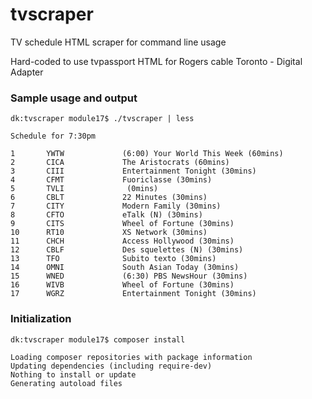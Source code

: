 # tvscraper
TV schedule HTML scraper for command line usage

Hard-coded to use tvpassport HTML for Rogers cable Toronto - Digital Adapter

### Sample usage and output
    dk:tvscraper module17$ ./tvscraper | less

    Schedule for 7:30pm

    1       YWTW             (6:00) Your World This Week (60mins)
    2       CICA             The Aristocrats (60mins)
    3       CIII             Entertainment Tonight (30mins)
    4       CFMT             Fuoriclasse (30mins)
    5       TVLI              (0mins)
    6       CBLT             22 Minutes (30mins)
    7       CITY             Modern Family (30mins)
    8       CFTO             eTalk (N) (30mins)
    9       CITS             Wheel of Fortune (30mins)
    10      RT10             XS Network (30mins)
    11      CHCH             Access Hollywood (30mins)
    12      CBLF             Des squelettes (N) (30mins)
    13      TFO              Subito texto (30mins)
    14      OMNI             South Asian Today (30mins)
    15      WNED             (6:30) PBS NewsHour (30mins)
    16      WIVB             Wheel of Fortune (30mins)
    17      WGRZ             Entertainment Tonight (30mins)


### Initialization

    dk:tvscraper module17$ composer install

    Loading composer repositories with package information
    Updating dependencies (including require-dev)
    Nothing to install or update
    Generating autoload files